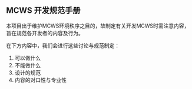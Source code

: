 ## MCWS 开发规范手册

本项目出于维护MCWS环境秩序之目的，故制定有关开发MCWS时需注意内容，旨在规范各开发者的内容及行为。

在下方内容中，我们会进行这些讨论与规范制定：
1. 可以做什么
2. 不能做什么
3. 设计的规范
4. 内容的对口性与专业性
